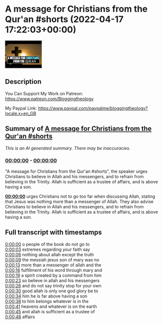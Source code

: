 # A message for Christians from the Qur'an #shorts (2022-04-17 17:22:03+00:00)

![alt A message for Christians from the Qur'an #shorts](EYs_2mSzpjY.jpg "A message for Christians from the Qur'an #shorts")

## Description

You Can Support My Work on Patreon:
https://www.patreon.com/Bloggingtheology

My Paypal Link: 
https://www.paypal.com/paypalme/bloggingtheology?locale.x=en_GB

## Summary of [A message for Christians from the Qur'an #shorts](https://www.youtube.com/watch?v=EYs_2mSzpjY)


*This is an AI generated summary. There may be inaccuracies. [](/)*

### [00:00:00](https://www.youtube.com/watch?v=EYs_2mSzpjY&t=0) - [00:00:00](https://www.youtube.com/watch?v=EYs_2mSzpjY&t=0)

"A message for Christians from the Qur'an #shorts", the speaker urges Christians to believe in Allah and his messengers, and to refrain from believing in the Trinity. Allah is sufficient as a trustee of affairs, and is above having a son.

**[00:00:00](https://www.youtube.com/watch?v=EYs_2mSzpjY&t=0)** urges Christians not to go too far when discussing Allah, stating that Jesus was nothing more than a messenger of Allah. They also advise Christians to believe in Allah and his messengers, and to refrain from believing in the Trinity. Allah is sufficient as a trustee of affairs, and is above having a son.

## Full transcript with timestamps

[0:00:00](https://youtu.be/EYs_2mSzpjY?t=0) o people of the book do not go to  
[0:00:03](https://youtu.be/EYs_2mSzpjY?t=3) extremes regarding your faith say  
[0:00:06](https://youtu.be/EYs_2mSzpjY?t=6) nothing about allah except the truth  
[0:00:09](https://youtu.be/EYs_2mSzpjY?t=9) the messiah jesus son of mary was no  
[0:00:13](https://youtu.be/EYs_2mSzpjY?t=13) more than a messenger of allah and the  
[0:00:16](https://youtu.be/EYs_2mSzpjY?t=16) fulfillment of his word through mary and  
[0:00:19](https://youtu.be/EYs_2mSzpjY?t=19) a spirit created by a command from him  
[0:00:23](https://youtu.be/EYs_2mSzpjY?t=23) so believe in allah and his messengers  
[0:00:26](https://youtu.be/EYs_2mSzpjY?t=26) and do not say trinity stop for your own  
[0:00:30](https://youtu.be/EYs_2mSzpjY?t=30) good allah is only one god glory be to  
[0:00:34](https://youtu.be/EYs_2mSzpjY?t=34) him he is far above having a son  
[0:00:38](https://youtu.be/EYs_2mSzpjY?t=38) to him belongs whatever is in the  
[0:00:41](https://youtu.be/EYs_2mSzpjY?t=41) heavens and whatever is on the earth  
[0:00:45](https://youtu.be/EYs_2mSzpjY?t=45) and allah is sufficient as a trustee of  
[0:00:48](https://youtu.be/EYs_2mSzpjY?t=48) affairs  
